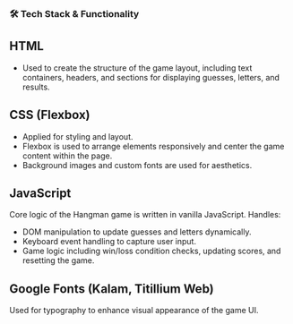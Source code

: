 ### 🛠️ Tech Stack & Functionality

## **HTML**  
  - Used to create the structure of the game layout, including text containers, headers, and sections for displaying guesses, letters, and results.

## **CSS (Flexbox)**  
  - Applied for styling and layout.
  - Flexbox is used to arrange elements responsively and center the game content within the page.
  - Background images and custom fonts are used for aesthetics.

## **JavaScript**  
  Core logic of the Hangman game is written in vanilla JavaScript. Handles:
   - DOM manipulation to update guesses and letters dynamically.
   - Keyboard event handling to capture user input.
   - Game logic including win/loss condition checks, updating scores, and resetting the game.

## **Google Fonts (Kalam, Titillium Web)**  
  Used for typography to enhance visual appearance of the game UI.

